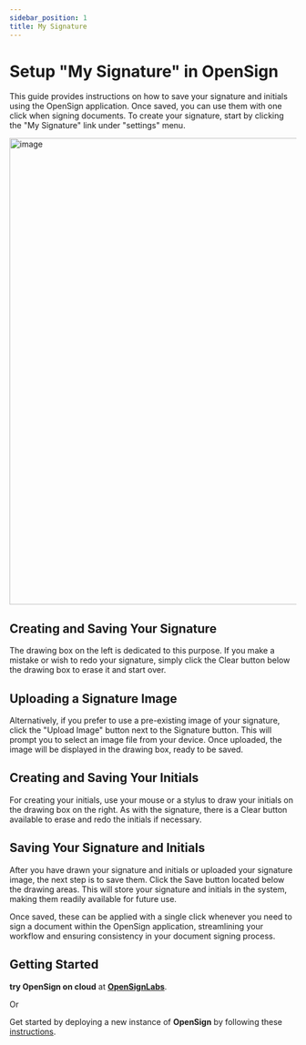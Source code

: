 ```yaml
---
sidebar_position: 1
title: My Signature
---
```


# Setup "My Signature" in OpenSign

This guide provides instructions on how to save your signature and initials using the OpenSign application. Once saved, you can use them with one click when signing documents. To create your signature, start by clicking the "My Signature" link under "settings" menu. 

<img width="820" alt="image" src="https://github.com/user-attachments/assets/febd5fa0-08a1-4de4-93cd-14a66ab005f4"></img>

## Creating and Saving Your Signature

The drawing box on the left is dedicated to this purpose. If you make a mistake or wish to redo your signature, simply click the Clear button below the drawing box to erase it and start over.

## Uploading a Signature Image

Alternatively, if you prefer to use a pre-existing image of your signature, click the "Upload Image" button next to the Signature button. This will prompt you to select an image file from your device. Once uploaded, the image will be displayed in the drawing box, ready to be saved.

## Creating and Saving Your Initials

For creating your initials, use your mouse or a stylus to draw your initials on the drawing box on the right. As with the signature, there is a Clear button available to erase and redo the initials if necessary.

## Saving Your Signature and Initials

After you have drawn your signature and initials or uploaded your signature image, the next step is to save them. Click the Save button located below the drawing areas. This will store your signature and initials in the system, making them readily available for future use.

Once saved, these can be applied with a single click whenever you need to sign a document within the OpenSign application, streamlining your workflow and ensuring consistency in your document signing process.

## Getting Started
**try OpenSign on cloud** at **[OpenSignLabs](https://app.opensignlabs.com)**.

Or 

Get started by deploying a new instance of **OpenSign** by following these [instructions](https://docs.opensignlabs.com/docs/self-host/intro).
